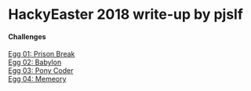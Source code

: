 # HackyEaster 2018 write-up by pjslf

#### Challenges

[Egg 01: Prison Break](challenges/egg01/README.md)  
[Egg 02: Babylon](challenges/egg02/README.md)  
[Egg 03: Pony Coder](challenges/egg03/README.md)  
[Egg 04: Memeory](challenges/egg04/README.md)  
